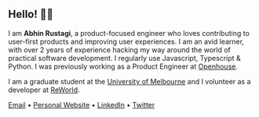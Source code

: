 ## Hello! 🙋‍♂️

I am **Abhin Rustagi**, a product-focused engineer who loves contributing to user-first products and improving user experiences. I am an avid learner, with over 2 years of experience hacking my way around the world of practical software development. I regularly use Javascript, Typescript & Python. I was previously working as a Product Engineer at [Openhouse](https://www.openhouse.study/).

I am a graduate student at the [University of Melbourne](https://www.unimelb.edu.au/) and I volunteer as a developer at [ReWorld](https://www.reworld.eco/).

[Email](mailto:hi@abhin.dev) • [Personal Website](https://www.abhin.dev/) • [LinkedIn](https://www.linkedin.com/in/abhinrustagi) • [Twitter](https://www.twitter.com/abhinrustagi)
